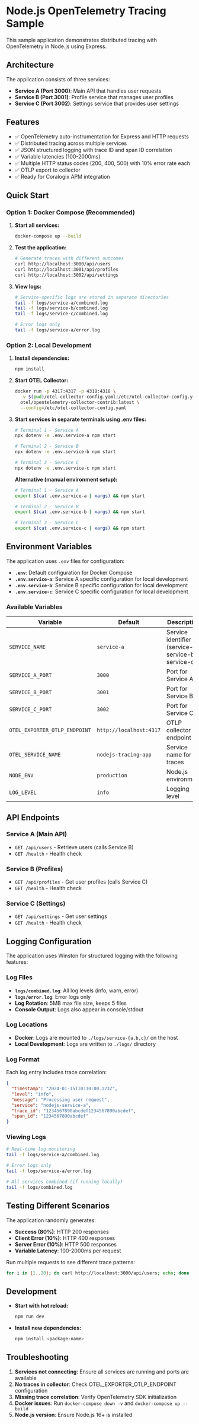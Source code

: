 # Node.js OpenTelemetry Tracing Sample

This sample application demonstrates distributed tracing with OpenTelemetry in Node.js using Express.

## Architecture

The application consists of three services:
- **Service A (Port 3000)**: Main API that handles user requests
- **Service B (Port 3001)**: Profile service that manages user profiles
- **Service C (Port 3002)**: Settings service that provides user settings

## Features

- ✅ OpenTelemetry auto-instrumentation for Express and HTTP requests
- ✅ Distributed tracing across multiple services
- ✅ JSON structured logging with trace ID and span ID correlation
- ✅ Variable latencies (100-2000ms)
- ✅ Multiple HTTP status codes (200, 400, 500) with 10% error rate each
- ✅ OTLP export to collector
- ✅ Ready for Coralogix APM integration

## Quick Start

### Option 1: Docker Compose (Recommended)

1. **Start all services:**
   ```bash
   docker-compose up --build
   ```

2. **Test the application:**
   ```bash
   # Generate traces with different outcomes
   curl http://localhost:3000/api/users
   curl http://localhost:3001/api/profiles
   curl http://localhost:3002/api/settings
   ```


4. **View logs:**
   ```bash
   # Service-specific logs are stored in separate directories
   tail -f logs/service-a/combined.log
   tail -f logs/service-b/combined.log
   tail -f logs/service-c/combined.log

   # Error logs only
   tail -f logs/service-a/error.log
   ```

### Option 2: Local Development

1. **Install dependencies:**
   ```bash
   npm install
   ```

2. **Start OTEL Collector:**
   ```bash
   docker run -p 4317:4317 -p 4318:4318 \
     -v $(pwd)/otel-collector-config.yaml:/etc/otel-collector-config.yaml \
     otel/opentelemetry-collector-contrib:latest \
     --config=/etc/otel-collector-config.yaml
   ```

3. **Start services in separate terminals using .env files:**
   ```bash
   # Terminal 1 - Service A
   npx dotenv -e .env.service-a npm start

   # Terminal 2 - Service B
   npx dotenv -e .env.service-b npm start

   # Terminal 3 - Service C
   npx dotenv -e .env.service-c npm start
   ```

   **Alternative (manual environment setup):**
   ```bash
   # Terminal 1 - Service A
   export $(cat .env.service-a | xargs) && npm start

   # Terminal 2 - Service B
   export $(cat .env.service-b | xargs) && npm start

   # Terminal 3 - Service C
   export $(cat .env.service-c | xargs) && npm start
   ```

## Environment Variables

The application uses `.env` files for configuration:

- **`.env`**: Default configuration for Docker Compose
- **`.env.service-a`**: Service A specific configuration for local development
- **`.env.service-b`**: Service B specific configuration for local development
- **`.env.service-c`**: Service C specific configuration for local development

### Available Variables

| Variable | Default | Description |
|----------|---------|-------------|
| `SERVICE_NAME` | `service-a` | Service identifier (service-a, service-b, service-c) |
| `SERVICE_A_PORT` | `3000` | Port for Service A |
| `SERVICE_B_PORT` | `3001` | Port for Service B |
| `SERVICE_C_PORT` | `3002` | Port for Service C |
| `OTEL_EXPORTER_OTLP_ENDPOINT` | `http://localhost:4317` | OTLP collector endpoint |
| `OTEL_SERVICE_NAME` | `nodejs-tracing-app` | Service name for traces |
| `NODE_ENV` | `production` | Node.js environment |
| `LOG_LEVEL` | `info` | Logging level |


## API Endpoints

### Service A (Main API)
- `GET /api/users` - Retrieve users (calls Service B)
- `GET /health` - Health check

### Service B (Profiles)
- `GET /api/profiles` - Get user profiles (calls Service C)
- `GET /health` - Health check

### Service C (Settings)
- `GET /api/settings` - Get user settings
- `GET /health` - Health check

## Logging Configuration

The application uses Winston for structured logging with the following features:

### Log Files
- **`logs/combined.log`**: All log levels (info, warn, error)
- **`logs/error.log`**: Error logs only
- **Log Rotation**: 5MB max file size, keeps 5 files
- **Console Output**: Logs also appear in console/stdout

### Log Locations
- **Docker**: Logs are mounted to `./logs/service-{a,b,c}/` on the host
- **Local Development**: Logs are written to `./logs/` directory

### Log Format
Each log entry includes trace correlation:
```json
{
  "timestamp": "2024-01-15T10:30:00.123Z",
  "level": "info",
  "message": "Processing user request",
  "service": "nodejs-service-a",
  "trace_id": "1234567890abcdef1234567890abcdef",
  "span_id": "1234567890abcdef"
}
```

### Viewing Logs
```bash
# Real-time log monitoring
tail -f logs/service-a/combined.log

# Error logs only
tail -f logs/service-a/error.log

# All services combined (if running locally)
tail -f logs/combined.log
```

## Testing Different Scenarios

The application randomly generates:
- **Success (80%)**: HTTP 200 responses
- **Client Error (10%)**: HTTP 400 responses  
- **Server Error (10%)**: HTTP 500 responses
- **Variable Latency**: 100-2000ms per request

Run multiple requests to see different trace patterns:
```bash
for i in {1..20}; do curl http://localhost:3000/api/users; echo; done
```

## Development

- **Start with hot reload:**
  ```bash
  npm run dev
  ```

- **Install new dependencies:**
  ```bash
  npm install <package-name>
  ```

## Troubleshooting

1. **Services not connecting**: Ensure all services are running and ports are available
2. **No traces in collector**: Check OTEL_EXPORTER_OTLP_ENDPOINT configuration
3. **Missing trace correlation**: Verify OpenTelemetry SDK initialization
4. **Docker issues**: Run `docker-compose down -v` and `docker-compose up --build`
5. **Node.js version**: Ensure Node.js 16+ is installed




